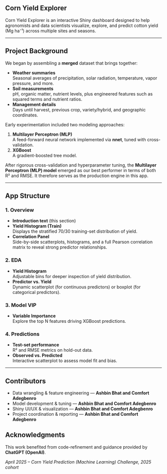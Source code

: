 ## Corn Yield Explorer

Corn Yield Explorer is an interactive Shiny dashboard designed to help agronomists and data scientists visualize, 
explore, and predict cotton yield (Mg ha⁻¹) across multiple sites and seasons.

---

## Project Background

We began by assembling a **merged** dataset that brings together:

- **Weather summaries**  
  Seasonal averages of precipitation, solar radiation, temperature, vapor pressure, and more.  
- **Soil measurements**  
  pH, organic matter, nutrient levels, plus engineered features such as squared terms and nutrient ratios.  
- **Management details**  
  Days until harvest, previous crop, variety/hybrid, and geographic coordinates.

Early experimentation included two modeling approaches:

1. **Multilayer Perceptron (MLP)**  
   A feed-forward neural network implemented via **nnet**, tuned with cross-validation.  
2. **XGBoost**  
   A gradient-boosted tree model.  

After rigorous cross-validation and hyperparameter tuning, the **Multilayer Perceptron (MLP) model** emerged as our best performer 
in terms of both R² and RMSE. It therefore serves as the production engine in this app.

---

## App Structure

### 1. Overview  
- **Introduction text** (this section)  
- **Yield Histogram (Train)**  
  Displays the stratified 70/30 training-set distribution of yield.  
- **Correlation Panel**  
  Side-by-side scatterplots, histograms, and a full Pearson correlation matrix to reveal strong predictor relationships.

### 2. EDA  
- **Yield Histogram**  
  Adjustable bins for deeper inspection of yield distribution.  
- **Predictor vs. Yield**  
  Dynamic scatterplot (for continuous predictors) or boxplot (for categorical predictors).

### 3. Model VIP  
- **Variable Importance**  
  Explore the top N features driving XGBoost predictions.

### 4. Predictions  
- **Test-set performance**  
  R² and RMSE metrics on hold-out data.  
- **Observed vs. Predicted**  
  Interactive scatterplot to assess model fit and bias.

---

## Contributors

- Data wrangling & feature engineering — **Ashbin Bhat and Comfort Adegbenro**
- Model development & tuning — **Ashbin Bhat and Comfort Adegbenro** 
- Shiny UI/UX & visualization — **Ashbin Bhat and Comfort Adegbenro** 
- Project coordination & reporting — **Ashbin Bhat and Comfort Adegbenro** 

## Acknowledgments

This work benefited from code-refinement and guidance provided by **ChatGPT (OpenAI)**.

*April 2025 – Corn Yield Prediction (Machine Learning) Challenge, 2025 cohort*
